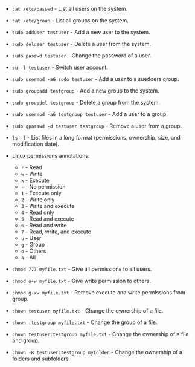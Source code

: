* `cat /etc/passwd` - List all users on the system.
* `cat /etc/group` - List all groups on the system.

* `sudo adduser testuser` - Add a new user to the system.
* `sudo deluser testuser` - Delete a user from the system.
* `sudo passwd testuser` - Change the password of a user.
* `su -l testuser` - Switch user account.
* `sudo usermod -aG sudo testuser` - Add a user to a suedoers group.

* `sudo groupadd testgroup` - Add a new group to the system.
* `sudo groupdel testgroup` - Delete a group from the system.
* `sudo usermod -aG testgroup testuser` - Add a user to a group.
* `sudo gpasswd -d testuser testgroup` - Remove a user from a group.

* `ls -l` - List files in a long format (permissions, ownership, size, and modification date).

* Linux permissions annotations:
    * `r` - Read
    * `w` - Write
    * `x` - Execute
    * `-` - No permission
    * `1` - Execute only
    * `2` - Write only
    * `3` - Write and execute
    * `4` - Read only
    * `5` - Read and execute
    * `6` - Read and write
    * `7` - Read, write, and execute
    * `u` - User
    * `g` - Group
    * `o` - Others
    * `a` - All

* `chmod 777 myfile.txt` - Give all permissions to all users.
* `chmod o+w myfile.txt` - Give write permission to others.
* `chmod g-xw myfile.txt` - Remove execute and write permissions from group.   

* `chown testuser myfile.txt` - Change the ownership of a file.
* `chown :testgroup myfile.txt` - Change the group of a file.
* `chown testuser:testgroup myfile.txt` - Change the ownership of a file and group.
* `chown -R testuser:testgroup myfolder` - Change the ownership of a folders and subfolders.
    